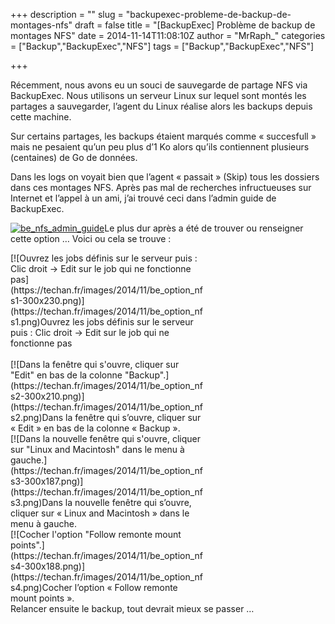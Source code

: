+++
description = ""
slug = "backupexec-probleme-de-backup-de-montages-nfs"
draft = false
title = "[BackupExec] Problème de backup de montages NFS"
date = 2014-11-14T11:08:10Z
author = "MrRaph_"
categories = ["Backup","BackupExec","NFS"]
tags = ["Backup","BackupExec","NFS"]

+++


Récemment, nous avons eu un souci de sauvegarde de partage NFS via BackupExec. Nous utilisons un serveur Linux sur lequel sont montés les partages a sauvegarder, l’agent du Linux réalise alors les backups depuis cette machine.

Sur certains partages, les backups étaient marqués comme « succesfull » mais ne pesaient qu’un peu plus d’1 Ko alors qu’ils contiennent plusieurs (centaines) de Go de données.  
  
 Dans les logs on voyait bien que l’agent « passait » (Skip) tous les dossiers dans ces montages NFS. Après pas mal de recherches infructueuses sur Internet et l’appel à un ami, j’ai trouvé ceci dans l’admin guide de BackupExec.

[![be_nfs_admin_guide](https://techan.fr/images/2014/11/be_nfs_admin_guide-300x238.png)](https://techan.fr/images/2014/11/be_nfs_admin_guide.png)Le plus dur après a été de trouver ou renseigner cette option … Voici ou cela se trouve :

<div class="wp-caption aligncenter" id="attachment_334" style="width: 310px">[![Ouvrez les jobs définis sur le serveur puis : Clic droit -> Edit sur le job qui ne fonctionne pas](https://techan.fr/images/2014/11/be_option_nfs1-300x230.png)](https://techan.fr/images/2014/11/be_option_nfs1.png)Ouvrez les jobs définis sur le serveur puis :  
Clic droit -> Edit  
sur le job qui ne fonctionne pas

</div> 

<div class="wp-caption aligncenter" id="attachment_335" style="width: 310px">[![Dans la fenêtre qui s'ouvre, cliquer sur "Edit" en bas de la colonne "Backup".](https://techan.fr/images/2014/11/be_option_nfs2-300x210.png)](https://techan.fr/images/2014/11/be_option_nfs2.png)Dans la fenêtre qui s’ouvre, cliquer sur « Edit » en bas de la colonne « Backup ».

</div><div class="wp-caption aligncenter" id="attachment_336" style="width: 310px">[![Dans la nouvelle fenêtre qui s'ouvre, cliquer sur "Linux and Macintosh" dans le menu à gauche.](https://techan.fr/images/2014/11/be_option_nfs3-300x187.png)](https://techan.fr/images/2014/11/be_option_nfs3.png)Dans la nouvelle fenêtre qui s’ouvre, cliquer sur « Linux and Macintosh » dans le menu à gauche.

</div><div class="wp-caption aligncenter" id="attachment_337" style="width: 310px">[![Cocher l'option "Follow remonte mount points".](https://techan.fr/images/2014/11/be_option_nfs4-300x188.png)](https://techan.fr/images/2014/11/be_option_nfs4.png)Cocher l’option « Follow remonte mount points ».

</div>Relancer ensuite le backup, tout devrait mieux se passer …


